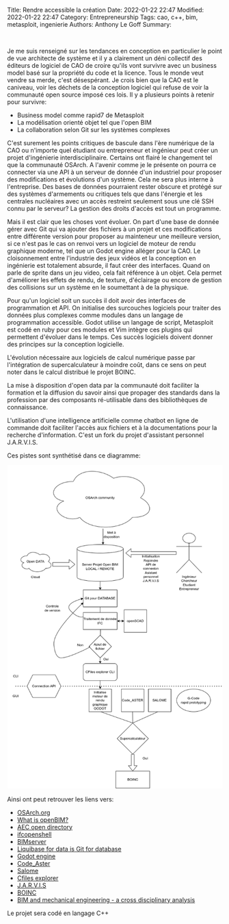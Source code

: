 ﻿Title: Rendre accessible la création
Date: 2022-01-22 22:47
Modified: 2022-01-22 22:47
Category: Entrepreneurship
Tags: cao, c++, bim, metasploit, ingenierie
Authors: Anthony Le Goff
Summary: 

﻿

Je me suis renseigné sur les tendances en conception en particulier le point de vue architecte de système et il y a clairement un déni collectif des éditeurs de logiciel de CAO de croire qu'ils vont survivre avec un business model basé sur la propriété du code et la licence. Tous le monde veut vendre sa merde, c'est désespérant. Je crois bien que la CAO est le caniveau, voir les déchets de la conception logiciel qui refuse de voir la communauté open source imposé ces lois. Il y a plusieurs points à retenir pour survivre:

*   Business model comme rapid7 de Metasploit
*   La modélisation orienté objet tel que l'open BIM
*   La collaboration selon Git sur les systèmes complexes

C'est surement les points critiques de bascule dans l'ère numérique de la CAO ou n'importe quel étudiant ou entrepreneur et ingénieur peut créer un projet d'ingénierie interdisciplinaire. Certains ont flairé le changement tel que la communauté OSArch. A l'avenir comme je le présente on pourra ce connecter via une API à un serveur de donnée d'un industriel pour proposer des modifications et évolutions d'un système. Cela ne sera plus interne à l'entreprise. Des bases de données pourraient rester obscure et protégé sur des systèmes d'armements ou critiques tels que dans l'énergie et les centrales nucléaires avec un accès restreint seulement sous une clé SSH connu par le serveur? La gestion des droits d'accès est tout un programme.

Mais il est clair que les choses vont évoluer. On part d'une base de donnée gérer avec Git qui va ajouter des fichiers à un projet et ces modifications entre différente version pour proposer au mainteneur une meilleure version, si ce n'est pas le cas on renvoi vers un logiciel de moteur de rendu graphique moderne, tel que un Godot engine alléger pour la CAO. Le cloisonnement entre l'industrie des jeux vidéos et la conception en ingénierie est totalement absurde, il faut créer des interfaces. Quand on parle de sprite dans un jeu video, cela fait référence à un objet. Cela permet d'améliorer les effets de rendu, de texture, d'éclairage ou encore de gestion des collisions sur un système en le soumettant à de la physique.

Pour qu'un logiciel soit un succès il doit avoir des interfaces de programmation et API. On initialise des surcouches logiciels pour traiter des données plus complexes comme modules dans un langage de programmation accessible. Godot utilise un langage de script, Metasploit est codé en ruby pour ces modules et Vim intègre ces plugins qui permettent d'évoluer dans le temps. Ces succès logiciels doivent donner des principes sur la conception logicielle.

L'évolution nécessaire aux logiciels de calcul numérique passe par l'intégration de supercalculateur à moindre coût, dans ce sens on peut noter dans le calcul distribué le projet BOINC.

La mise à disposition d'open data par la communauté doit faciliter la formation et la diffusion du savoir ainsi que propager des standards dans la profession par des composants ré-utilisable dans des bibliothèques de connaissance.   

L'utilisation d'une intelligence artificielle comme chatbot en ligne de commande doit faciliter l'accès aux fichiers et à la documentations pour la recherche d'information. C'est un fork du projet d'assistant personnel J.A.R.V.I.S.

Ces pistes sont synthétisé dans ce diagramme:

![diagramme](images/diaz-diagram.drawio.png "diagramme diaz")


Ainsi ont peut retrouver les liens vers:

*   [OSArch.org](https://osarch.org/)
*   [What is openBIM?](https://www.buildingsmart.org/about/openbim/openbim-definition/)
*   [AEC open directory](https://wiki.osarch.org/index.php?title=AEC_Open_Data_directory)
*   [ifcopenshell](http://www.ifcopenshell.org/)
*   [BIMserver](https://bimserver.org/)
*   [Liquibase for data is Git for database](https://www.liquibase.com/blog/liquibase-data-git-for-databases)
*   [Godot engine](https://godotengine.org/)
*   [Code\_Aster](https://www.code-aster.org/spip.php?rubrique1)
*   [Salome](https://www.salome-platform.org/contributions/edf_products)
*   [Cfiles explorer](https://github.com/mananapr/cfiles)
*   [J.A.R.V.I.S](https://github.com/sukeesh/Jarvis)
*   [BOINC](https://boinc.berkeley.edu/)
*   [BIM and mechanical engineering - a cross disciplinary analysis](http://file:///home/anth/T%C3%A9l%C3%A9chargements/sustainability-13-04108-v2.pdf)

Le projet sera codé en langage C++
